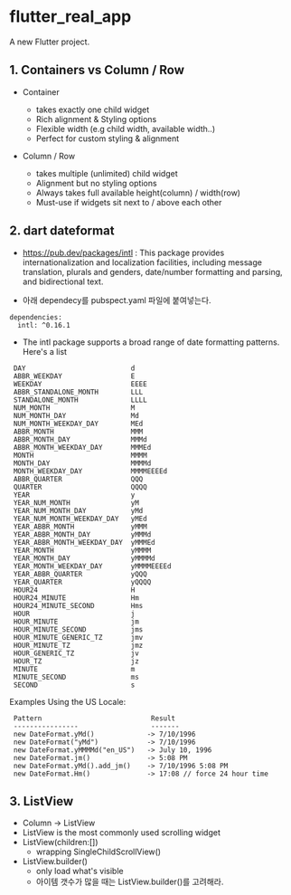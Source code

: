 # flutter_real_app

A new Flutter project.

## 1. Containers vs Column / Row

- Container

  - takes exactly one child widget
  - Rich alignment & Styling options
  - Flexible width (e.g child width, available width..)
  - Perfect for custom styling & alignment

- Column / Row
  - takes multiple (unlimited) child widget
  - Alignment but no styling options
  - Always takes full available height(column) / width(row)
  - Must-use if widgets sit next to / above each other

## 2. dart dateformat

- https://pub.dev/packages/intl : This package provides internationalization and localization facilities, including message translation, plurals and genders, date/number formatting and parsing, and bidirectional text.

- 아래 dependecy를 pubspect.yaml 파일에 붙여넣는다.

```
dependencies:
  intl: ^0.16.1
```

- The intl package supports a broad range of date formatting patterns. Here's a list

```
 DAY                          d
 ABBR_WEEKDAY                 E
 WEEKDAY                      EEEE
 ABBR_STANDALONE_MONTH        LLL
 STANDALONE_MONTH             LLLL
 NUM_MONTH                    M
 NUM_MONTH_DAY                Md
 NUM_MONTH_WEEKDAY_DAY        MEd
 ABBR_MONTH                   MMM
 ABBR_MONTH_DAY               MMMd
 ABBR_MONTH_WEEKDAY_DAY       MMMEd
 MONTH                        MMMM
 MONTH_DAY                    MMMMd
 MONTH_WEEKDAY_DAY            MMMMEEEEd
 ABBR_QUARTER                 QQQ
 QUARTER                      QQQQ
 YEAR                         y
 YEAR_NUM_MONTH               yM
 YEAR_NUM_MONTH_DAY           yMd
 YEAR_NUM_MONTH_WEEKDAY_DAY   yMEd
 YEAR_ABBR_MONTH              yMMM
 YEAR_ABBR_MONTH_DAY          yMMMd
 YEAR_ABBR_MONTH_WEEKDAY_DAY  yMMMEd
 YEAR_MONTH                   yMMMM
 YEAR_MONTH_DAY               yMMMMd
 YEAR_MONTH_WEEKDAY_DAY       yMMMMEEEEd
 YEAR_ABBR_QUARTER            yQQQ
 YEAR_QUARTER                 yQQQQ
 HOUR24                       H
 HOUR24_MINUTE                Hm
 HOUR24_MINUTE_SECOND         Hms
 HOUR                         j
 HOUR_MINUTE                  jm
 HOUR_MINUTE_SECOND           jms
 HOUR_MINUTE_GENERIC_TZ       jmv
 HOUR_MINUTE_TZ               jmz
 HOUR_GENERIC_TZ              jv
 HOUR_TZ                      jz
 MINUTE                       m
 MINUTE_SECOND                ms
 SECOND                       s
```

Examples Using the US Locale:

```
 Pattern                           Result
 ----------------                  -------
 new DateFormat.yMd()             -> 7/10/1996
 new DateFormat("yMd")            -> 7/10/1996
 new DateFormat.yMMMMd("en_US")   -> July 10, 1996
 new DateFormat.jm()              -> 5:08 PM
 new DateFormat.yMd().add_jm()    -> 7/10/1996 5:08 PM
 new DateFormat.Hm()              -> 17:08 // force 24 hour time
```

## 3. ListView

- Column -> ListView
- ListView is the most commonly used scrolling widget
- ListView(children:[])
  - wrapping SingleChildScrollView()
- ListView.builder()
  - only load what's visible
  - 아이템 갯수가 많을 때는 ListView.builder()를 고려해라.
